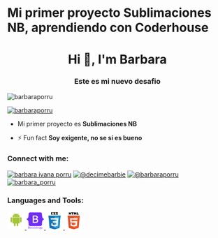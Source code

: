 # Mi primer proyecto Sublimaciones NB, aprendiendo con Coderhouse
<h1 align="center">Hi 👋, I'm Barbara</h1>
<h3 align="center">Este es mi nuevo desafio</h3>

<p align="left"> <img src="https://komarev.com/ghpvc/?username=barbaraporru&label=Profile%20views&color=0e75b6&style=flat" alt="barbaraporru" /> </p>

<p align="left"> <a href="https://github.com/ryo-ma/github-profile-trophy"><img src="https://github-profile-trophy.vercel.app/?username=barbaraporru" alt="barbaraporru" /></a> </p>

- Mi primer proyecto es **Sublimaciones NB**

- ⚡ Fun fact **Soy exigente, no se si es bueno**

<h3 align="left">Connect with me:</h3>
<p align="left">
<a href="https://fb.com/barbara ivana porru" target="blank"><img align="center" src="https://raw.githubusercontent.com/rahuldkjain/github-profile-readme-generator/master/src/images/icons/Social/facebook.svg" alt="barbara ivana porru" height="30" width="40" /></a>
<a href="https://instagram.com/@decimebarbie" target="blank"><img align="center" src="https://raw.githubusercontent.com/rahuldkjain/github-profile-readme-generator/master/src/images/icons/Social/instagram.svg" alt="@decimebarbie" height="30" width="40" /></a>
<a href="https://www.youtube.com/c/@barbaraporru" target="blank"><img align="center" src="https://raw.githubusercontent.com/rahuldkjain/github-profile-readme-generator/master/src/images/icons/Social/youtube.svg" alt="@barbaraporru" height="30" width="40" /></a>
<a href="https://discord.gg/barbara_porru" target="blank"><img align="center" src="https://raw.githubusercontent.com/rahuldkjain/github-profile-readme-generator/master/src/images/icons/Social/discord.svg" alt="barbara_porru" height="30" width="40" /></a>
</p>

<h3 align="left">Languages and Tools:</h3>
<p align="left"> <a href="https://developer.android.com" target="_blank" rel="noreferrer"> <img src="https://raw.githubusercontent.com/devicons/devicon/master/icons/android/android-original-wordmark.svg" alt="android" width="40" height="40"/> </a> <a href="https://getbootstrap.com" target="_blank" rel="noreferrer"> <img src="https://raw.githubusercontent.com/devicons/devicon/master/icons/bootstrap/bootstrap-plain-wordmark.svg" alt="bootstrap" width="40" height="40"/> </a> <a href="https://www.w3schools.com/css/" target="_blank" rel="noreferrer"> <img src="https://raw.githubusercontent.com/devicons/devicon/master/icons/css3/css3-original-wordmark.svg" alt="css3" width="40" height="40"/> </a> <a href="https://www.w3.org/html/" target="_blank" rel="noreferrer"> <img src="https://raw.githubusercontent.com/devicons/devicon/master/icons/html5/html5-original-wordmark.svg" alt="html5" width="40" height="40"/> </a> </p>
